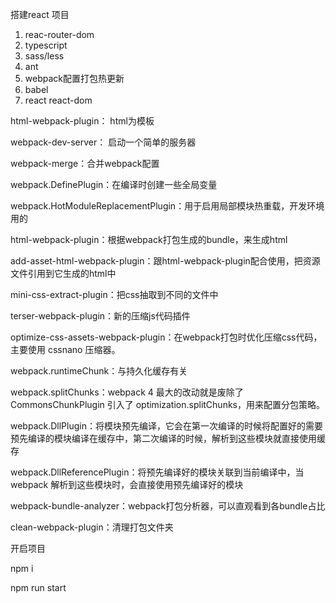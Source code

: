 搭建react 项目
1.  reac-router-dom
2.  typescript
3.  sass/less
4.  ant
5.  webpack配置打包热更新
6.  babel
7.  react react-dom


html-webpack-plugin： html为模板

webpack-dev-server： 启动一个简单的服务器

webpack-merge：合并webpack配置

webpack.DefinePlugin：在编译时创建一些全局变量

webpack.HotModuleReplacementPlugin：用于启用局部模块热重载，开发环境用的

html-webpack-plugin：根据webpack打包生成的bundle，来生成html

add-asset-html-webpack-plugin：跟html-webpack-plugin配合使用，把资源文件引用到它生成的html中

mini-css-extract-plugin：把css抽取到不同的文件中

terser-webpack-plugin：新的压缩js代码插件

optimize-css-assets-webpack-plugin：在webpack打包时优化压缩css代码，主要使用 cssnano 压缩器。

webpack.runtimeChunk：与持久化缓存有关

webpack.splitChunks：webpack 4 最大的改动就是废除了 CommonsChunkPlugin 引入了 optimization.splitChunks，用来配置分包策略。

webpack.DllPlugin：将模块预先编译，它会在第一次编译的时候将配置好的需要预先编译的模块编译在缓存中，第二次编译的时候，解析到这些模块就直接使用缓存

webpack.DllReferencePlugin：将预先编译好的模块关联到当前编译中，当 webpack 解析到这些模块时，会直接使用预先编译好的模块

webpack-bundle-analyzer：webpack打包分析器，可以直观看到各bundle占比

clean-webpack-plugin：清理打包文件夹

<!-- https://juejin.im/post/5d0ccc9ff265da1b934e0a44 -->

开启项目

npm i

npm run start